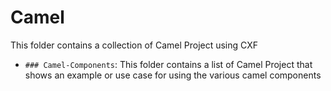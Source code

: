 Camel
=====
This folder contains a collection of Camel Project using CXF

* `### Camel-Components`: This folder contains a list of Camel Project that shows an example or use case for using the various camel components 
